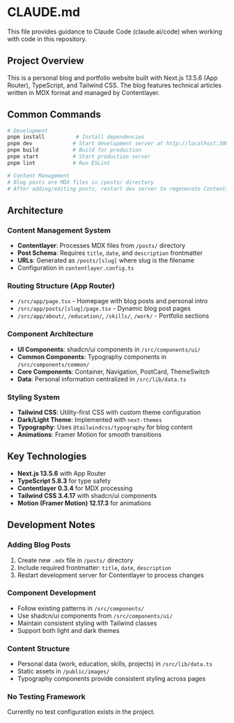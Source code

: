 # CLAUDE.md

This file provides guidance to Claude Code (claude.ai/code) when working with code in this repository.

## Project Overview

This is a personal blog and portfolio website built with Next.js 13.5.6 (App Router), TypeScript, and Tailwind CSS. The blog features technical articles written in MDX format and managed by Contentlayer.

## Common Commands

```bash
# Development
pnpm install          # Install dependencies
pnpm dev             # Start development server at http://localhost:3000
pnpm build           # Build for production
pnpm start           # Start production server
pnpm lint            # Run ESLint

# Content Management
# Blog posts are MDX files in /posts/ directory
# After adding/editing posts, restart dev server to regenerate Contentlayer data
```

## Architecture

### Content Management System
- **Contentlayer**: Processes MDX files from `/posts/` directory
- **Post Schema**: Requires `title`, `date`, and `description` frontmatter
- **URLs**: Generated as `/posts/[slug]` where slug is the filename
- Configuration in `contentlayer.config.ts`

### Routing Structure (App Router)
- `/src/app/page.tsx` - Homepage with blog posts and personal intro
- `/src/app/posts/[slug]/page.tsx` - Dynamic blog post pages
- `/src/app/about/`, `/education/`, `/skills/`, `/work/` - Portfolio sections

### Component Architecture
- **UI Components**: shadcn/ui components in `/src/components/ui/`
- **Common Components**: Typography components in `/src/components/common/`
- **Core Components**: Container, Navigation, PostCard, ThemeSwitch
- **Data**: Personal information centralized in `/src/lib/data.ts`

### Styling System
- **Tailwind CSS**: Utility-first CSS with custom theme configuration
- **Dark/Light Theme**: Implemented with `next-themes`
- **Typography**: Uses `@tailwindcss/typography` for blog content
- **Animations**: Framer Motion for smooth transitions

## Key Technologies

- **Next.js 13.5.6** with App Router
- **TypeScript 5.8.3** for type safety
- **Contentlayer 0.3.4** for MDX processing
- **Tailwind CSS 3.4.17** with shadcn/ui components
- **Motion (Framer Motion) 12.17.3** for animations

## Development Notes

### Adding Blog Posts
1. Create new `.mdx` file in `/posts/` directory
2. Include required frontmatter: `title`, `date`, `description`
3. Restart development server for Contentlayer to process changes

### Component Development
- Follow existing patterns in `/src/components/`
- Use shadcn/ui components from `/src/components/ui/`
- Maintain consistent styling with Tailwind classes
- Support both light and dark themes

### Content Structure
- Personal data (work, education, skills, projects) in `/src/lib/data.ts`
- Static assets in `/public/images/`
- Typography components provide consistent styling across pages

### No Testing Framework
Currently no test configuration exists in the project.
